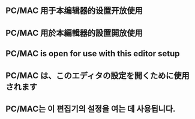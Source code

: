 ## PC/MAC 用于本编辑器的设置开放使用

## PC/MAC 用於本編輯器的設置開放使用

## PC/MAC is open for use with this editor setup

## PC/MAC は、このエディタの設定を開くために使用されます

## PC/MAC는 이 편집기의 설정을 여는 데 사용됩니다.
